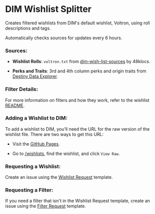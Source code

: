 # DIM Wishlist Splitter

Creates filtered wishlists from DIM's default wishlist, Voltron, using roll descriptions and tags.

Automatically checks sources for updates every 6 hours.

### Sources:

- **Wishlist Rolls**: `voltron.txt` from [dim-wish-list-sources](https://github.com/48klocs/dim-wish-list-sources) by 48klocs.

- **Perks and Traits**: 3rd and 4th column perks and origin traits from [Destiny Data Explorer](https://data.destinysets.com).

### Filter Details:

For more information on filters and how they work, refer to the wishlist [README](https://github.com/2Pillows/dim_wishlist_splitter/blob/main/wishlists/README.md).

### Adding a Wishlist to DIM:

To add a wishlist to DIM, you'll need the URL for the raw version of the wishlist file. There are two ways to get this URL:

- Visit the [GitHub Pages](https://2pillows.github.io/dim_wishlist_splitter).

- Go to [/wishlists](https://github.com/2Pillows/dim_wishlist_splitter/tree/main/wishlists), find the wishlist, and click `View Raw`.

### Requesting a Wishlist:

Create an issue using the [Wishlist Request](https://github.com/2Pillows/dim_wishlist_splitter/issues/new?assignees=&labels=&projects=&template=wishlist-request.md&title=Wishlist+Request) template.

### Requesting a Filter:

If you need a filter that isn't in the Wishlist Request template, create an issue using the [Filter Request](https://github.com/2Pillows/dim_wishlist_splitter/issues/new?assignees=&labels=&projects=&template=filter-request.md&title=Filter+Request) template.
